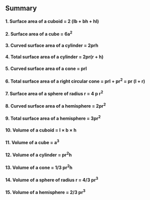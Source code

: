 ## Summary
#### 1. Surface area of a cuboid = 2 (lb + bh + hl)
#### 2. Surface area of a cube = 6a<sup>2</sup>
#### 3. Curved surface area of a cylinder = 2prh
#### 4. Total surface area of a cylinder = 2pr(r + h)
#### 5. Curved surface area of a cone = prl
#### 6. Total surface area of a right circular cone = prl + pr<sup>2</sup> = pr (l + r)
#### 7. Surface area of a sphere of radius r = 4 p r<sup>2</sup>
#### 8. Curved surface area of a hemisphere = 2pr<sup>2</sup>
#### 9. Total surface area of a hemisphere = 3pr<sup>2</sup>
#### 10. Volume of a cuboid = l × b × h
#### 11. Volume of a cube = a<sup>3</sup>
#### 12. Volume of a cylinder = pr<sup>2</sup>h
#### 13. Volume of a cone = 1/3 pr<sup>2</sup>h
#### 14. Volume of a sphere of radius r = 4/3 pr<sup>3</sup>
#### 15. Volume of a hemisphere = 2/3 pr<sup>3</sup>
